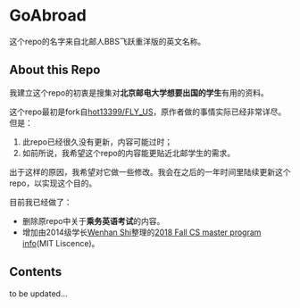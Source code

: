 # GoAbroad

这个repo的名字来自北邮人BBS飞跃重洋版的英文名称。

## About this Repo

我建立这个repo的初衷是搜集对**北京邮电大学想要出国的学生**有用的资料。

这个repo最初是fork自[hot13399/FLY_US](https://github.com/hot13399/FLY_US)，原作者做的事情实际已经非常详尽。但是：
1. 此repo已经很久没有更新，内容可能过时；
2. 如前所说，我希望这个repo的内容能更贴近北邮学生的需求。

出于这样的原因，我希望对它做一些修改。我会在之后的一年时间里陆续更新这个repo，以实现这个目的。

目前我已经做了：
* 删除原repo中关于**乘务英语考试**的内容。
* 增加由2014级学长[Wenhan Shi](https://github.com/wenhanshi)整理的[2018 Fall CS master program info](https://github.com/wenhanshi/2018fall-cs-master-program-info)(MIT Liscence)。

## Contents
to be updated...
